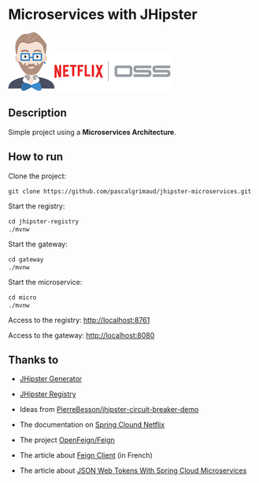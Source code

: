 # Microservices with JHipster

[![jhipster](_images/logo-jhipster.png)](http://jhipster.github.io/)[![netflix](_images/logo-netflix-oss.png)](https://netflix.github.io/)

## Description

Simple project using a **Microservices Architecture**.


## How to run

Clone the project:

```
git clone https://github.com/pascalgrimaud/jhipster-microservices.git
```

Start the registry:

```
cd jhipster-registry
./mvnw
```

Start the gateway:
```
cd gateway
./mvnw
```

Start the microservice:

```
cd micro
./mvnw
```

Access to the registry: [http://localhost:8761](http://localhost:8761)

Access to the gateway: [http://localhost:8080](http://localhost:8080)


## Thanks to

* [JHipster Generator](https://github.com/jhipster/generator-jhipster)

* [JHipster Registry](https://github.com/jhipster/jhipster-registry)

* Ideas from [PierreBesson/jhipster-circuit-breaker-demo](https://github.com/PierreBesson/jhipster-circuit-breaker-demo)

* The documentation on [Spring Clound Netflix](http://cloud.spring.io/spring-cloud-netflix/spring-cloud-netflix.html)

* The project [OpenFeign/Feign](https://github.com/OpenFeign/feign)

* The article about [Feign Client](http://blog.ippon.fr/2016/09/21/feign-encore-un-client-http/) (in French)

* The article about [JSON Web Tokens With Spring Cloud Microservices](https://keyholesoftware.com/2016/06/20/json-web-tokens-with-spring-cloud-microservices/)
